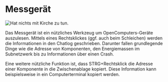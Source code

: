 # Messgerät

![Hat nichts mit Kirche zu tun.](oredict:opencomputers:analyzer)

Das Messgerät ist ein nützliches Werkzeug um OpenComputers-Geräte auszulesen. Mittels eines Rechtsklickes (ggf. auch beim Schleichen) werden die Informationen in den Chatlog geschrieben. Darunter fallen grundlegende Dinge wie die Adresse von Komponenten, den Energiemassen im Subnetzwerk bis zu Informationen über einen Crash.

Eine weitere nützliche Funktion ist, dass STRG+Rechtsklick die Adresse einer Komponente in die Zwischenablage kopiert. Diese Information kann beispielsweise in ein Computerterminal kopiert werden.
